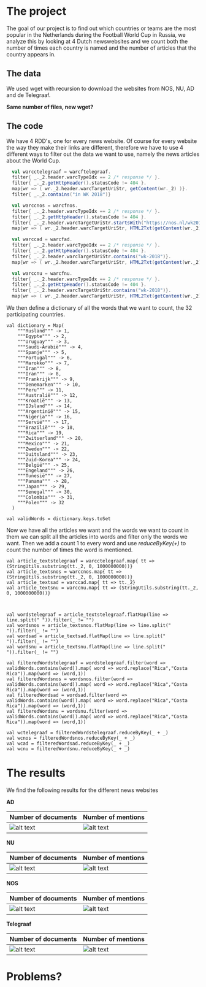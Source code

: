 # The project

The goal of our project is to find out which countries or teams are the most popular in the Netherlands during the Football World Cup in Russia, we analyze this by looking at 4 Dutch newswebsites and we count both the number of times each country is named and the number of articles that the country appears in. 

## The data

We used wget with recursion to download the websites from NOS, NU, AD and de Telegraaf.

**__Same number of files, new wget?__**

## The code
We have 4 RDD's, one for every news website. Of course for every website the way they make their links are different, therefore we have to use 4 different ways to filter out the data we want to use, namely the news articles about the World Cup.

```scala
  val warcctelegraaf = warcftelegraaf.
  filter{ _._2.header.warcTypeIdx == 2 /* response */ }.
  filter{ _._2.getHttpHeader().statusCode != 404 }.
  map{wr => ( wr._2.header.warcTargetUriStr, getContent(wr._2) )}.
  filter{ _._2.contains("in WK 2018")}
  ```
  
```scala
  val warccnos = warcfnos.
  filter{ _._2.header.warcTypeIdx == 2 /* response */ }.
  filter{ _._2.getHttpHeader().statusCode != 404 }.
  filter{ _._2.header.warcTargetUriStr.startsWith("https://nos.nl/wk2018/")}.
  map{wr => ( wr._2.header.warcTargetUriStr, HTML2Txt(getContent(wr._2)) )}
```

```scala
  val warccad = warcfad.
  filter{ _._2.header.warcTypeIdx == 2 /* response */ }.
  filter{ _._2.getHttpHeader().statusCode != 404 }.
  filter{ _._2.header.warcTargetUriStr.contains("wk-2018")}.
  map{wr => ( wr._2.header.warcTargetUriStr, HTML2Txt(getContent(wr._2)) )}
```

```scala
  val warccnu = warcfnu.
  filter{ _._2.header.warcTypeIdx == 2 /* response */ }.
  filter{ _._2.getHttpHeader().statusCode != 404 }.
  filter{ _._2.header.warcTargetUriStr.contains("wk-2018")}.
  map{wr => ( wr._2.header.warcTargetUriStr, HTML2Txt(getContent(wr._2)) )}
```

We then define a dictionary of all the words that we want to count, the 32 participating countries.

```
val dictionary = Map(
    """Rusland""" -> 1,
    """Egypte""" -> 2,
    """Uruguay""" -> 3,
    """Saudi-Arabië""" -> 4,
    """Spanje""" -> 5,
    """Portugal""" -> 6,
    """Marokko""" -> 7,
    """Iran""" -> 8,
    """Iran""" -> 8,
    """Frankrijk""" -> 9,
    """Denemarken""" -> 10,
    """Peru""" -> 11,
    """Australië""" -> 12,
    """Kroatië""" -> 13,
    """IJsland""" -> 14,
    """Argentinië""" -> 15,
    """Nigeria""" -> 16,
    """Servië""" -> 17,
    """Brazilië""" -> 18,
    """Rica""" -> 19,
    """Zwitserland""" -> 20,
    """Mexico""" -> 21,
    """Zweden""" -> 22,
    """Duitsland""" -> 23,
    """Zuid-Korea""" -> 24,
    """België""" -> 25,
    """Engeland""" -> 26,
    """Tunesië""" -> 27,
    """Panama""" -> 28,
    """Japan""" -> 29,
    """Senegal""" -> 30,
    """Colombia""" -> 31,
    """Polen""" -> 32
  )

val validWords = dictionary.keys.toSet
```
Now we have all the articles we want and the words we want to count in them we can split all the articles into words and filter only the words we want. Then we add a count 1 to every word and use *reduceByKey(_+_)* to count the number of times the word is mentioned.

```
val article_textstelegraaf = warcctelegraaf.map{ tt => (StringUtils.substring(tt._2, 0, 1000000000))}
val article_textsnos = warccnos.map{ tt => (StringUtils.substring(tt._2, 0, 1000000000))}
val article_textsad = warccad.map{ tt => tt._2}
val article_textsnu = warccnu.map{ tt => (StringUtils.substring(tt._2, 0, 1000000000))}



val wordstelegraaf = article_textstelegraaf.flatMap(line => line.split(" ")).filter(_ != "")
val wordsnos = article_textsnos.flatMap(line => line.split(" ")).filter(_ != "")
val wordsad = article_textsad.flatMap(line => line.split(" ")).filter(_ != "")
val wordsnu = article_textsnu.flatMap(line => line.split(" ")).filter(_ != "")

val filteredWordstelegraaf = wordstelegraaf.filter(word => validWords.contains(word)).map( word => word.replace("Rica","Costa Rica")).map(word => (word,1))
val filteredWordsnos = wordsnos.filter(word => validWords.contains(word)).map( word => word.replace("Rica","Costa Rica")).map(word => (word,1))
val filteredWordsad = wordsad.filter(word => validWords.contains(word)).map( word => word.replace("Rica","Costa Rica")).map(word => (word,1))
val filteredWordsnu = wordsnu.filter(word => validWords.contains(word)).map( word => word.replace("Rica","Costa Rica")).map(word => (word,1))

val wctelegraaf = filteredWordstelegraaf.reduceByKey(_ + _)
val wcnos = filteredWordsnos.reduceByKey(_ + _)
val wcad = filteredWordsad.reduceByKey(_ + _)
val wcnu = filteredWordsnu.reduceByKey(_ + _)
```

# The results
We find the following results for the different news websites

**AD**

|Number of documents|Number of mentions|
|---|---|
|![alt text](https://github.com/TomValckx/hello-world/blob/master/DocCountAD.png "Number of documents in AD")|![alt text](https://github.com/TomValckx/hello-world/blob/master/WordCountAD.png "Number of mentions in AD")|

**NU**

|Number of documents|Number of mentions|
|---|---|
|![alt text](https://github.com/TomValckx/hello-world/blob/master/DocCountNU.png "Number of documents in NU")|![alt text](https://github.com/TomValckx/hello-world/blob/master/WordCountNU.png "Number of mentions in NU")|

**NOS**

|Number of documents|Number of mentions|
|---|---|
|![alt text](https://github.com/TomValckx/hello-world/blob/master/DocCountNOS.png "Number of documents in NOS")|![alt text](https://github.com/TomValckx/hello-world/blob/master/WordCountNOS.png "Number of mentions in NOS")|

**Telegraaf**

|Number of documents|Number of mentions|
|---|---|
|![alt text](https://github.com/TomValckx/hello-world/blob/master/DocCountTG.png "Number of documents in Telegraaf")|![alt text](https://github.com/TomValckx/hello-world/blob/master/WordCountTG.png "Number of mentions in Telegraaf")|









# Problems?
